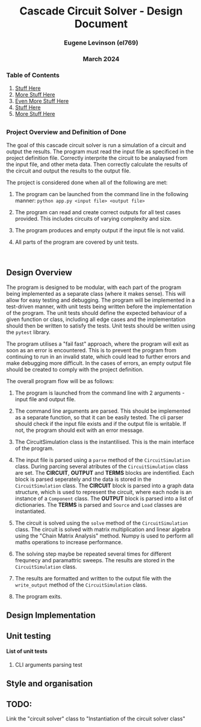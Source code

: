 <h1 style="text-align: center;">Cascade Circuit Solver - Design Document</h1>
<h3 style="text-align: center;">Eugene Levinson (el769)</h3>
<h3 style="text-align: center;">March 2024</h3>

### Table of Contents

1. [Stuff Here](#stuff-here)
2. [More Stuff Here](#more-stuff-here)
3. [Even More Stuff Here](#even-more-stuff-here)
4. [Stuff Here](#stuff-here)
5. [More Stuff Here](#more-stuff-here)



##

### Project Overview and Definition of Done
The goal of this cascade circuit solver is run a simulation of a circuit and output the results. The program must read the input file as specificed in the project definition file. Correctly interprite the circuit to be analaysed from the input file, and other meta data. Then correctly calculate the results of the circuit and output the results to the output file.

The project is considered done when all of the following are met:
1. The program can be launched from the command line in the following manner: `python app.py <input file> <output file>`

2. The program can read and create correct outputs for all test cases provided. This includes circuits of varying complexity and size.

3. The program produces and empty output if the input file is not valid.

4. All parts of the program are covered by unit tests.

<br>

## Design Overview
The program is designed to be modular, with each part of the program being implemented as a separate class (where it makes sense). This will allow for easy testing and debugging. The program will be implemented in a test-driven manner, with unit tests being written before the implementation of the program. The unit tests should define the expected behaviour of a given function or class, including all edge cases and the implementation should then be written to satisfy the tests. Unit tests should be written using the `pytest` library.

The program utilises a "fail fast" approach, where the program will exit as soon as an error is encountered. This is to prevent the program from continuing to run in an invalid state, which could lead to further errors and make debugging more difficult. In the cases of errors, an empty output file should be created to comply with the project definition.

The overall program flow will be as follows:

1. The program is launched from the command line with 2 arguments - input file and output file.

2. The command line arguments are parsed. This should be implemented as a separate function, so that it can be easily tested. The cli parser should check if the input file exists and if the output file is writable. If not, the program should exit with an error message.

3. The CircuitSimulation class is the instantilised. This is the main interface of the program.

4. The input file is parsed using a `parse` method of the `CircuitSimulation` class. During parcing several atributes of the `CircuitSimulation` class are set. The **CIRCUIT**, **OUTPUT** and **TERMS** blocks are indentified. Each block is parsed seperately and the data is stored in the `CircuitSimulation` class. The **CIRCUIT** block is parsed into a graph data structure, which is used to represent the circuit, where each node is an instance of a `Component` class. The **OUTPUT** block is parsed into a list of dictionaries. The **TERMS** is parsed and `Source` and `Load` classes are instantiated.

5. The circuit is solved using the `solve` method of the `CircuitSimulation` class. The circuit is solved with matrix multiplication and linear algebra using the "Chain Matrix Analysis" method. Numpy is used to perform all maths operations to increase performance.

6. The solving step maybe be repeated several times for different frequnecy and paramattric sweeps. The results are stored in the `CircuitSimulation` class.

7. The results are formatted and written to the output file with the `write_output` method of the `CircuitSimulation` class.

8. The program exits.

## Design Implementation

### 

## Unit testing
#### List of unit tests
1. CLI arguments parsing test

## Style and organisation

## TODO:
 Link the "circuit solver" class to "Instantiation of the circuit solver class"



